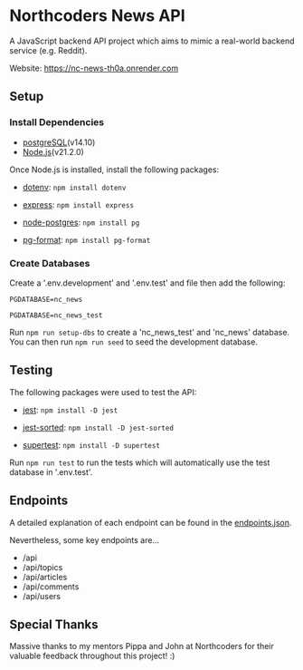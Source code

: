 # Northcoders News API

A JavaScript backend API project which aims to mimic a real-world backend service (e.g. Reddit).

Website: https://nc-news-th0a.onrender.com

## Setup
### Install Dependencies

* [postgreSQL](https://www.postgresql.org/)(v14.10)
* [Node.js](https://nodejs.org/)(v21.2.0)

Once Node.js is installed, install the following packages:

* [dotenv](https://www.npmjs.com/package/dotenv): `npm install dotenv`

* [express](https://www.npmjs.com/package/express): `npm install express`

* [node-postgres](https://www.npmjs.com/package/pg): `npm install pg`

* [pg-format](https://www.npmjs.com/package/pg-format): `npm install pg-format`

### Create Databases

Create a '.env.development' and '.env.test' and file then add the following:

`PGDATABASE=nc_news`

`PGDATABASE=nc_news_test`

Run `npm run setup-dbs` to create a 'nc_news_test' and 'nc_news' database. 
You can then run `npm run seed` to seed the development database.

## Testing

The following packages were used to test the API:

* [jest](https://www.npmjs.com/package/jest): `npm install -D jest`

* [jest-sorted](https://www.npmjs.com/package/jest-sorted): `npm install -D jest-sorted`

* [supertest](https://www.npmjs.com/package/supertest): `npm install -D supertest`

Run `npm run test` to run the tests which will automatically use the test database in '.env.test'.

## Endpoints

A detailed explanation of each endpoint can be found in the [endpoints.json](./endpoints.json).

Nevertheless, some key endpoints are...

* /api
* /api/topics
* /api/articles
* /api/comments
* /api/users

## Special Thanks

Massive thanks to my mentors Pippa and John at Northcoders for their valuable feedback throughout this project! :)